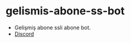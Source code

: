 # gelismis-abone-ss-bot

   - Gelişmiş abone ssli abone bot.
   - [Discord](https://discord.gg/SGdy3jtMCB)
